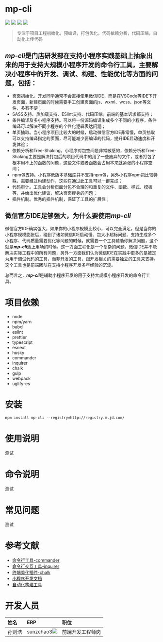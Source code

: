 # **mp-cli**
<p align="left">
  <img src="https://img.shields.io/badge/build-passing-brightgreen">
  <img src="https://img.shields.io/badge/npm-v6.14.6-blue">
  <img src="https://img.shields.io/badge/license-MIT-green">
  <img src="https://img.shields.io/badge/timline-1611651550830-9cf">
</p>

> 专注于项目工程初始化，预编译，打包优化，代码依赖分析，代码压缩，自动化上传代码

## ***mp-cli***是门店研发部在支持小程序实践基础上抽象出来的用于支持大规模小程序开发的命令行工具，主要解决小程序中的开发、调试、构建、性能优化等方面的问题，包括：
*  页面初始化。开发同学通常不会直接使用微信IDE，而是在VSCode等IDE下开发页面，新建页面的时候需要手工创建页面的js、wxml、wcss、json等文件，多有不便；
*  SASS支持、热加载支持、ESlint支持、代码压缩。前端的基本诉求都支持；
*  条件编译及多小程序支持。可以将一份源码编译生成多个不同的小程序，条件编译可以解决不同小程序的个性化逻辑表达问题；
*  单页抽取。当小程序项目比较大的时候，启动微信官方IDE非常慢，单页抽取可以支持编译指定的页面，尽可能减少要编译的代码，提升IDE启动速度和开发体验；
*  依赖分析和Tree-Shaking。小程序对包空间是非常敏感的，依赖分析和Tree-Shaking主要是解决打包后的项目代码中的用了一些废弃的文件，或者打包了根本用不上的函数的问题，这些文件或者函数会占用本来就紧张的小程序空间；
*  npm包支持。小程序低版本基础库并不支持npm包，另外小程序npm包比较特殊，需要经过构建动作，这些在通过此工具可以一键完成；
*  代码审计。工具会分析页面分包不合理的和重复的文件、函数、样式、模板等，并给出优化建议，解决页面瘦身的问题；
*  插件机制。优秀的插件机制，保证了工具的扩展性；

## 微信官方IDE足够强大，为什么要使用***mp-cli***
微信官方IDE确实强大，如果你的小程序规模比较小，可以完全满足，但是当你的小程序规模膨胀后，碰到了诸如微信IDE启动慢、包大小超标问题、支持生成多个小程序、代码质量需要优化等问题的时候，就需要一个工具辅助你解决问题，这个就是***mp-cli***派上用场的时候。这一方面工程化是一个复杂的问题，微信IDE并不能解决实际工程中的所有问题，另外一方面我们认为微信IDE在实践中更多的是被定为用于调试代码的工具，而非开发的工具，跟开发相关的需要独立的工具来支持。这个工具也是前端团队在支持小程序开发多年经验的沉淀。

总而言之，***mp-cli***是辅助小程序开发的用于支持大规模小程序开发的命令行工具。

# **项目依赖**
*  node
*  npm/yarn
*  babel
*  eslint
*  prettier
*  typescript
*  esnext
*  husky
*  commander
*  inquirer
*  chalk
*  gulp
*  webpack
*  uglify-es

# **安装**
```
npm install mp-cli --registry=http://registry.m.jd.com/
```

# **使用说明**
测试

# **命令说明**
测试

# **常见问题**
测试

# **参考文献**
* [命令行工具-commander](https://github.com/tj/commander.js/blob/master/Readme_zh-CN.md)
* [命令行交互工具-inquirer](https://www.npmjs.com/package/inquirer)
* [终端美化插件-chalk](https://www.npmjs.com/package/chalk)
* [小程序开发文档](https://developers.weixin.qq.com/miniprogram/dev/framework/)
* [自动化构建工具](https://www.npmjs.com/package/gulp)


# **开发人员**
| 姓名 | ERP | 职位 |
| :--- | :--- | :--- |
| 孙则浩 | sunzehao3<a href="timline://chat/?topin=sunzehao3" title="联系咚咚"><img src="https://king.jd.com/common/img/dongdong.png"></a> | 前端开发工程师岗 |
